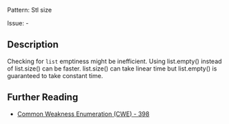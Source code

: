 Pattern: Stl size

Issue: -

## Description

Checking for `list` emptiness might be inefficient. Using list.empty() instead of list.size() can be faster. list.size() can take linear time but list.empty() is guaranteed to take constant time.

## Further Reading

* [Common Weakness Enumeration (CWE) - 398](https://cwe.mitre.org/data/definitions/398.html)